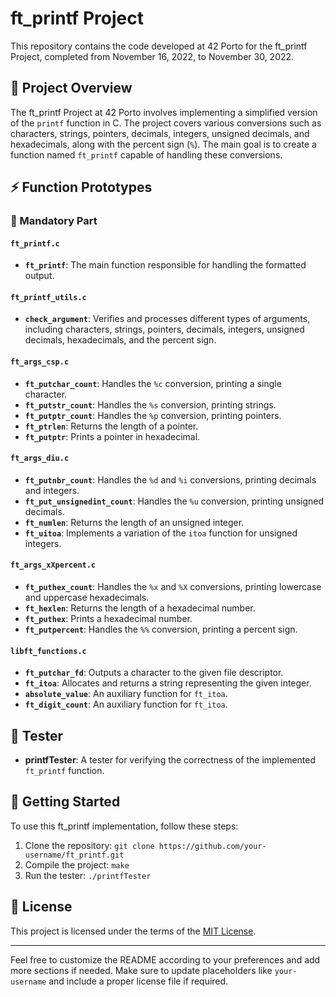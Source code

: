# ft_printf Project

This repository contains the code developed at 42 Porto for the ft_printf Project, completed from November 16, 2022, to November 30, 2022.

## 📓 Project Overview

The ft_printf Project at 42 Porto involves implementing a simplified version of the `printf` function in C. The project covers various conversions such as characters, strings, pointers, decimals, integers, unsigned decimals, and hexadecimals, along with the percent sign (`%`). The main goal is to create a function named `ft_printf` capable of handling these conversions.

## ⚡ Function Prototypes

### 🏅 Mandatory Part

#### `ft_printf.c`

- **`ft_printf`**: The main function responsible for handling the formatted output.

#### `ft_printf_utils.c`

- **`check_argument`**: Verifies and processes different types of arguments, including characters, strings, pointers, decimals, integers, unsigned decimals, hexadecimals, and the percent sign.

#### `ft_args_csp.c`

- **`ft_putchar_count`**: Handles the `%c` conversion, printing a single character.
- **`ft_putstr_count`**: Handles the `%s` conversion, printing strings.
- **`ft_putptr_count`**: Handles the `%p` conversion, printing pointers.
- **`ft_ptrlen`**: Returns the length of a pointer.
- **`ft_putptr`**: Prints a pointer in hexadecimal.

#### `ft_args_diu.c`

- **`ft_putnbr_count`**: Handles the `%d` and `%i` conversions, printing decimals and integers.
- **`ft_put_unsignedint_count`**: Handles the `%u` conversion, printing unsigned decimals.
- **`ft_numlen`**: Returns the length of an unsigned integer.
- **`ft_uitoa`**: Implements a variation of the `itoa` function for unsigned integers.

#### `ft_args_xXpercent.c`

- **`ft_puthex_count`**: Handles the `%x` and `%X` conversions, printing lowercase and uppercase hexadecimals.
- **`ft_hexlen`**: Returns the length of a hexadecimal number.
- **`ft_puthex`**: Prints a hexadecimal number.
- **`ft_putpercent`**: Handles the `%%` conversion, printing a percent sign.

#### `libft_functions.c`

- **`ft_putchar_fd`**: Outputs a character to the given file descriptor.
- **`ft_itoa`**: Allocates and returns a string representing the given integer.
- **`absolute_value`**: An auxiliary function for `ft_itoa`.
- **`ft_digit_count`**: An auxiliary function for `ft_itoa`.

## 📝 Tester

- **printfTester**: A tester for verifying the correctness of the implemented `ft_printf` function.

## 🚀 Getting Started

To use this ft_printf implementation, follow these steps:

1. Clone the repository: `git clone https://github.com/your-username/ft_printf.git`
2. Compile the project: `make`
3. Run the tester: `./printfTester`

## 📄 License

This project is licensed under the terms of the [MIT License](LICENSE).

---

Feel free to customize the README according to your preferences and add more sections if needed. Make sure to update placeholders like `your-username` and include a proper license file if required.